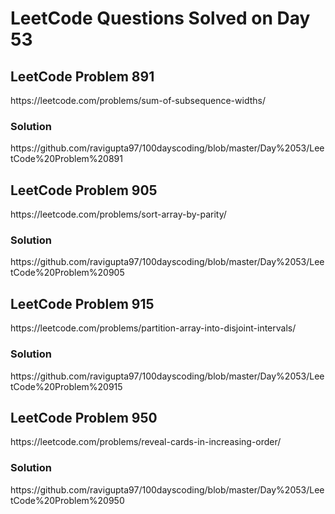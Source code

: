 # LeetCode Questions Solved on Day 53

<h2>LeetCode Problem 891</h2>  https://leetcode.com/problems/sum-of-subsequence-widths/
<h3>Solution</h3>  https://github.com/ravigupta97/100dayscoding/blob/master/Day%2053/LeetCode%20Problem%20891

<h2>LeetCode Problem 905</h2>  https://leetcode.com/problems/sort-array-by-parity/
<h3>Solution</h3>  https://github.com/ravigupta97/100dayscoding/blob/master/Day%2053/LeetCode%20Problem%20905

<h2>LeetCode Problem 915</h2>  https://leetcode.com/problems/partition-array-into-disjoint-intervals/
<h3>Solution</h3>  https://github.com/ravigupta97/100dayscoding/blob/master/Day%2053/LeetCode%20Problem%20915

<h2>LeetCode Problem 950</h2>  https://leetcode.com/problems/reveal-cards-in-increasing-order/
<h3>Solution</h3>  https://github.com/ravigupta97/100dayscoding/blob/master/Day%2053/LeetCode%20Problem%20950
